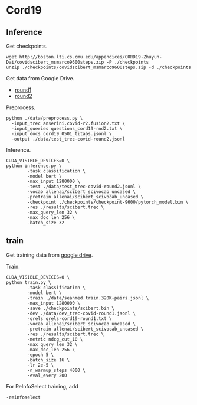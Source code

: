# Cord19

## Inference
Get checkpoints.
```
wget http://boston.lti.cs.cmu.edu/appendices/CORD19-Zhuyun-Dai/covidscibert_msmarco9600steps.zip -P ./checkpoints
unzip ./checkpoints/covidscibert_msmarco9600steps.zip -d ./checkpoints
```

Get data from Google Drive.
* [round1](https://drive.google.com/open?id=17CEoLecus232pCDwCECaJD4vNfh4OQao)
* [round2](https://drive.google.com/open?id=1O6e8gXFnykkhN2icMCuWlMZkKUv6B3fV)

Preprocess.
```
python ./data/preprocess.py \
  -input_trec anserini.covid-r2.fusion2.txt \
  -input_queries questions_cord19-rnd2.txt \
  -input_docs cord19_0501_titabs.jsonl \
  -output ./data/test_trec-covid-round2.jsonl
```

Inference.
```
CUDA_VISIBLE_DEVICES=0 \
python inference.py \
        -task classification \
        -model bert \
        -max_input 1280000 \
        -test ./data/test_trec-covid-round2.jsonl \
        -vocab allenai/scibert_scivocab_uncased \
        -pretrain allenai/scibert_scivocab_uncased \
        -checkpoint ./checkpoints/checkpoint-9600/pytorch_model.bin \
        -res ./results/scibert.trec \
        -max_query_len 32 \
        -max_doc_len 256 \
        -batch_size 32
```

## train
Get training data from [google drive](https://drive.google.com/file/d/1BT5gCOb1Kxkfh0BWqgUSgkxp2JPpRIWm/view?usp=sharing).

Train.
```
CUDA_VISIBLE_DEVICES=0 \
python train.py \
        -task classification \
        -model bert \
        -train ./data/seanmed.train.320K-pairs.jsonl \
        -max_input 1280000 \
        -save ./checkpoints/scibert.bin \
        -dev ./data/dev_trec-covid-round1.jsonl \
        -qrels qrels-cord19-round1.txt \
        -vocab allenai/scibert_scivocab_uncased \
        -pretrain allenai/scibert_scivocab_uncased \
        -res ./results/scibert.trec \
        -metric ndcg_cut_10 \
        -max_query_len 32 \
        -max_doc_len 256 \
        -epoch 5 \
        -batch_size 16 \
        -lr 2e-5 \
        -n_warmup_steps 4000 \
        -eval_every 200
```

For ReInfoSelect training, add
```
-reinfoselect
```
